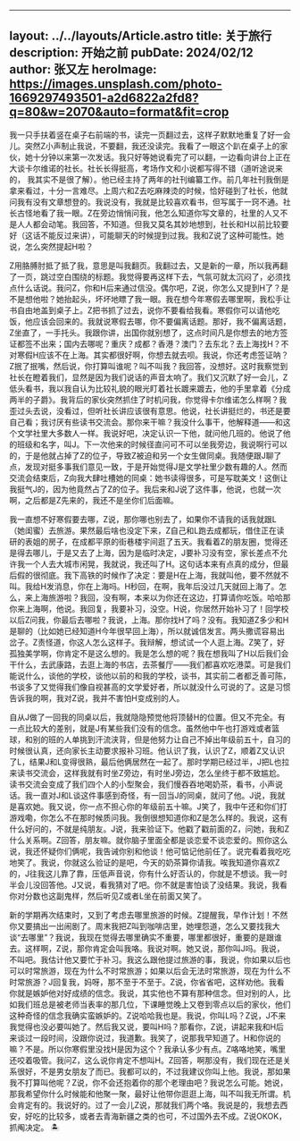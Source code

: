---
layout: ../../layouts/Article.astro
title: 关于旅行
description: 开始之前
pubDate: 2024/02/12
author: 张又左
heroImage: https://images.unsplash.com/photo-1669297493501-a2d6822a2fd8?q=80&w=2070&auto=format&fit=crop
--

我一只手扶着竖在桌子右前端的书，读完一页翻过去，这样子默默地重复了好一会儿。突然Z小声制止我说，不要翻，我还没读完。我看了一眼这个趴在桌子上的家伙，她十分钟以来第一次发话。我只好等她说看完了可以翻，一边看向讲台上正在大谈卡尔维诺的社长。社长长得挺高，考场作文和小说都写得不错（道听途说来的， 我其实不是很了解）。他已经主持了两年的社刊编纂工作。前几年社刊我倒是拿来看过，十分一言难尽。上周六和Z去吃麻辣烫的时候，恰好碰到了社长，他就问我有没有文章想登的。我说没有，我就是比较喜欢看书，但写属于一窍不通。社长古怪地看了我一眼。Z在旁边悄悄问我，他怎么知道你写文章的，社里的人又不是人人都会动笔。我回答，不知道。但我又莫名其妙地想到，社长和H以前比较要好（这话不能反过来讲），可能聊天的时候提到过我。我和Z说了这种可能性。她说，怎么突然提起H啦？

Z用胳膊肘抵了抵了我，意思是叫我翻页。我翻过去，又是新的一章，所以我再翻了一页，跳过空白围绕的标题。我觉得要再这样下去，气氛可就太沉闷了，必须找点什么话说。我问Z，你和H后来通过信没。偶尔吧，Z说，你怎么又提到H了？是不是想他啦？她抬起头，坏坏地瞟了我一眼。我在想今年寒假去哪里啊，我松手让书自由地盖到桌子上。Z把书抓了过去，说你不要看给我看。寒假你可以请他吃饭，他应该会回来的。我就说寒假去哪，你不要偏离话题。那好，我不偏离话题，Z坐直了，一手托头。我跟你讲，出国你就别想了，这点时间凡是你想去的地方签证都签不出来；国内去哪呢？重庆？成都？香港？澳门？去东北？去上海找H？不对寒假H应该不在上海。其实都很好啊，你想去就去呗。我说，你还考虑签证呐？Z抿了抿嘴，然后说，你打算叫谁呢？叫不叫我？我回答，没想好。这时我察觉到社长在瞪着我们，显然是因为我们说话的声音太响了。我们又沉默了好一会儿，Z低头看书，我以我自认为比较礼貌的眼光盯着社长踱来踱去，他的手里拿着《分成两半的子爵》。我背后的家伙突然抓住了时机问我，你觉得卡尔维诺怎么样啊？我歪过头去说，没看过，但听社长讲应该很有意思。他说，社长讲挺烂的，书还是要自己看；我讨厌有些读书交流会。那你来干嘛？我没什么事干，他解释道——和这个文学社里大多数人一样。我说好吧，决定认识一下他，就问他几班的。他说了他的班级和名字，叫J。下一次他来的时候径直问可不可以坐我旁边，我说啊行可以的，于是他就占掉了Z的位子，导致Z被迫和另一个女生做同桌。我随便跟J聊了点，发现对挺多事我们意见一致，于是开始觉得J是文学社里少数有趣的人。然而交流会结束后，Z向我大肆吐槽她的同桌：她书读得很多，可是写耽美文！这倒让我挺气J的，因为他竟然占了Z的位子。我后来和J说了这件事，他说，也就一次啊，之后都是Z先来的，我还不是坐你们后面嘛。

我一直想不好寒假要去哪，Z说，那你哪也别去了，如果你不请我的话我就跟L（她闺蜜）去旅游。果然最后啥也没定下来，Z自己和L跑去成都玩，借住正在读研的表姐的房子，在成都平原的街巷楼宇间逛了五天。我看着Z的朋友圈，觉得还是得去哪儿，于是又去了上海，因为是临时决定，J要补习没有空，家长差点不允许我一个人去大城市闲晃，我就说，我还叫了H。这句话本来有点真的成分，但最后假的很彻底。我下高铁的时候作了决定：要是H在上海，我就叫他，要不然就不叫。我给H发消息，你在上海吗。H秒回，在啊，我年后没过几天就回上海了。怎么，来上海旅游啦？我回，没有啊，本来以为你还在这边，打算请你吃饭。哈哈那你来上海啊，他说。我回复，我要补习，没空。H说，你居然开始补习了！回学校以后Z问我，你最后去哪啦？我说，上海。那你找H了吗？没有。我知道Z多少和H是聊的（比如她已经知道H今年很早回上海），所以就诚信发言。两头撒谎容易出岔子。Z责怪道，你这人怎么这样子。我辩解，想试试一个人逛上海。Z笑了，好孤独美学啊，你肯定不是这么想的。我是怎么想的呢？我在想我叫了H以后我们会干什么，去武康路，去逛上海的书店，去茶餐厅——我们都喜欢吃港菜。可是我们能说什么，谈他的学校，谈他以前的和我的学校，谈书，其实前二者都乏善可陈，书谈多了又觉得我们像自视甚高的文学爱好者，所以就没什么可说的了。这是习惯告诉我的啊，我对Z说，我并不害怕H变成别的人。

自从J做了一回我的同桌以后，我就隐隐预觉他将顶替H的位置。但又不完全。有一点比较大的差别，就是J有某些我们没有的信念。虽然他中午也打游戏或者篮球，和别的班的人单挑到汗流浃背，但是他努力让自己不掉出年级前五十，自习的时候很认真，还向家长主动要求报补习班。他认识了我，认识了Z，顺着Z又认识了L，结果J和L变得很熟，最后他俩居然在一起了。那时学期已经过半，J把L也拉来读书交流会，这样我就有时坐Z旁边，有时坐J旁边，怎么坐终于都不致尴尬。读书交流会变成了我们四个人的小型聚会，我们慢吞吞地喝奶茶，看书，小声说话。我一直对J和L谈这件事感到奇怪，有一回当J的同桌，就问了他。J说，我就是喜欢她。我又说，你一点不担心你的年级前五十嘛。J笑了，我中午还和你们打游戏嘞，你怎么不在那时候质问我。我倒很想知道你和Z是怎么样的。我说，这有什么好问的，不就是纯朋友。J说，我来验证下。他戳了戳前面的Z，问她，我和Z什么关系啊。Z回答，朋友嘛。就你脑子里面全都是谈恋爱不谈恋爱的。照你这么说，我还怀疑你们俩呢，我告诫你别和他谈！他可惦记他前任了。说完看着我吃吃地笑了。我说，你就这么验证的是吧，今天的奶茶算你请我。唉我知道你喜欢Z的，J往我这儿靠了靠，压低声音说，你有什么好否认的，你就是不想谈。我一时半会儿没回答他。J又说，看我猜对了吧。你不就是害怕谈了没结果。我说，我看你对分数也这副鬼样，然后听见Z或者L坐在前面又笑了。

新的学期再次结束时，又到了考虑去哪里旅游的时候。Z提醒我，早作计划！不然你又要搞出一出闹剧了。周末我把Z叫到咖啡店里，她埋怨道，怎么又要找我大谈“去哪里”？我说，我现在觉得去哪里确实不重要，哪里都很好，重要的是跟谁去。这样啊，Z说，那你肯定会叫我咯。我说对啊。她又说，那你叫J吗。我说，不叫吧。我估计他又要忙于补习。我这么跟他提过旅游的事，我说，你如果以后也可以时常旅游，现在为什么不时常旅游；如果以后会无法时常旅游，现在为什么不时常旅游？J回复我，妈呀，那不至于不至于。Z说，你省省吧，这样劝他。我看你就是嫉妒他对好成绩的信念。我说，其实他也不算有那种信念。但对别的人，比如我们班总是被老师当表率的那几位，下课睡觉晚上又卷到零点以后的家伙，他们这种奇怪的信念我确实蛮嫉妒的。Z说哈哈我也是。我说，你叫L吗？Z说，J不来我觉得也没必要叫她了。然后我又说，要叫H吗？那看你，Z说，讲起来我和H后来谈过一段时间，没跟你说过，我道歉。我笑了，说那我早知道了。H和你说的嘛？不是。所以你寒假里没找H是因为这个？我承认多少有点。Z咯咯地笑，嘴里还咬着吸管。我问Z，这么说你肯定不想叫H。Z回答，啊那没有，我们现在还是关系很好，不是男女朋友了而已。我都可以的，不过我建议你叫上他。我说，那如果我不打算叫他呢？Z说，你不会还抱着你的那个老理由吧？我说怎么可能。她说，那我希望你什么时候能和他聚一聚，最好让他带你逛逛上海，叫不叫我无所谓。机会肯定有的。我说好的。过了一会儿Z说，那就我们两个咯。我说是的，我想去西安，好吃的比较多，或者去青海新疆之类的也可，不过国外去不成。Z说OKOK，抓阄决定。 🏝️
